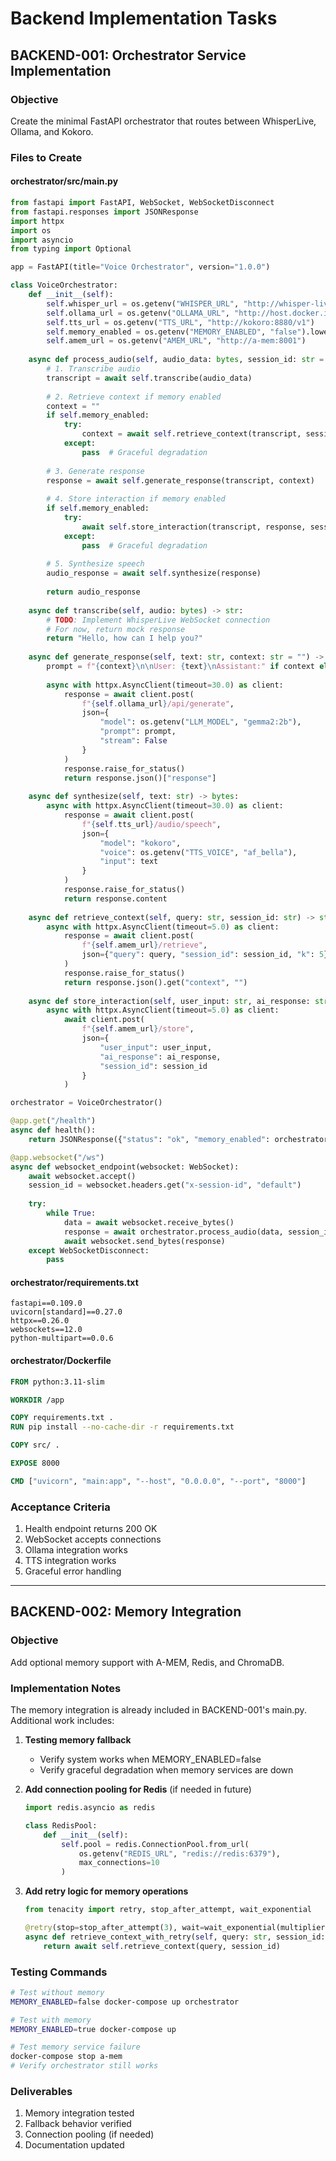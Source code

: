 # Backend Implementation Tasks

## BACKEND-001: Orchestrator Service Implementation

### Objective
Create the minimal FastAPI orchestrator that routes between WhisperLive, Ollama, and Kokoro.

### Files to Create

#### orchestrator/src/main.py
```python
from fastapi import FastAPI, WebSocket, WebSocketDisconnect
from fastapi.responses import JSONResponse
import httpx
import os
import asyncio
from typing import Optional

app = FastAPI(title="Voice Orchestrator", version="1.0.0")

class VoiceOrchestrator:
    def __init__(self):
        self.whisper_url = os.getenv("WHISPER_URL", "http://whisper-live:9090")
        self.ollama_url = os.getenv("OLLAMA_URL", "http://host.docker.internal:11434")
        self.tts_url = os.getenv("TTS_URL", "http://kokoro:8880/v1")
        self.memory_enabled = os.getenv("MEMORY_ENABLED", "false").lower() == "true"
        self.amem_url = os.getenv("AMEM_URL", "http://a-mem:8001")
        
    async def process_audio(self, audio_data: bytes, session_id: str = "default") -> bytes:
        # 1. Transcribe audio
        transcript = await self.transcribe(audio_data)
        
        # 2. Retrieve context if memory enabled
        context = ""
        if self.memory_enabled:
            try:
                context = await self.retrieve_context(transcript, session_id)
            except:
                pass  # Graceful degradation
        
        # 3. Generate response
        response = await self.generate_response(transcript, context)
        
        # 4. Store interaction if memory enabled
        if self.memory_enabled:
            try:
                await self.store_interaction(transcript, response, session_id)
            except:
                pass  # Graceful degradation
        
        # 5. Synthesize speech
        audio_response = await self.synthesize(response)
        
        return audio_response
    
    async def transcribe(self, audio: bytes) -> str:
        # TODO: Implement WhisperLive WebSocket connection
        # For now, return mock response
        return "Hello, how can I help you?"
    
    async def generate_response(self, text: str, context: str = "") -> str:
        prompt = f"{context}\n\nUser: {text}\nAssistant:" if context else text
        
        async with httpx.AsyncClient(timeout=30.0) as client:
            response = await client.post(
                f"{self.ollama_url}/api/generate",
                json={
                    "model": os.getenv("LLM_MODEL", "gemma2:2b"),
                    "prompt": prompt,
                    "stream": False
                }
            )
            response.raise_for_status()
            return response.json()["response"]
    
    async def synthesize(self, text: str) -> bytes:
        async with httpx.AsyncClient(timeout=30.0) as client:
            response = await client.post(
                f"{self.tts_url}/audio/speech",
                json={
                    "model": "kokoro",
                    "voice": os.getenv("TTS_VOICE", "af_bella"),
                    "input": text
                }
            )
            response.raise_for_status()
            return response.content
    
    async def retrieve_context(self, query: str, session_id: str) -> str:
        async with httpx.AsyncClient(timeout=5.0) as client:
            response = await client.post(
                f"{self.amem_url}/retrieve",
                json={"query": query, "session_id": session_id, "k": 5}
            )
            response.raise_for_status()
            return response.json().get("context", "")
    
    async def store_interaction(self, user_input: str, ai_response: str, session_id: str):
        async with httpx.AsyncClient(timeout=5.0) as client:
            await client.post(
                f"{self.amem_url}/store",
                json={
                    "user_input": user_input,
                    "ai_response": ai_response,
                    "session_id": session_id
                }
            )

orchestrator = VoiceOrchestrator()

@app.get("/health")
async def health():
    return JSONResponse({"status": "ok", "memory_enabled": orchestrator.memory_enabled})

@app.websocket("/ws")
async def websocket_endpoint(websocket: WebSocket):
    await websocket.accept()
    session_id = websocket.headers.get("x-session-id", "default")
    
    try:
        while True:
            data = await websocket.receive_bytes()
            response = await orchestrator.process_audio(data, session_id)
            await websocket.send_bytes(response)
    except WebSocketDisconnect:
        pass
```

#### orchestrator/requirements.txt
```
fastapi==0.109.0
uvicorn[standard]==0.27.0
httpx==0.26.0
websockets==12.0
python-multipart==0.0.6
```

#### orchestrator/Dockerfile
```dockerfile
FROM python:3.11-slim

WORKDIR /app

COPY requirements.txt .
RUN pip install --no-cache-dir -r requirements.txt

COPY src/ .

EXPOSE 8000

CMD ["uvicorn", "main:app", "--host", "0.0.0.0", "--port", "8000"]
```

### Acceptance Criteria
1. Health endpoint returns 200 OK
2. WebSocket accepts connections
3. Ollama integration works
4. TTS integration works
5. Graceful error handling

---

## BACKEND-002: Memory Integration

### Objective
Add optional memory support with A-MEM, Redis, and ChromaDB.

### Implementation Notes

The memory integration is already included in BACKEND-001's main.py. Additional work includes:

1. **Testing memory fallback**
   - Verify system works when MEMORY_ENABLED=false
   - Verify graceful degradation when memory services are down

2. **Add connection pooling for Redis** (if needed in future)
   ```python
   import redis.asyncio as redis
   
   class RedisPool:
       def __init__(self):
           self.pool = redis.ConnectionPool.from_url(
               os.getenv("REDIS_URL", "redis://redis:6379"),
               max_connections=10
           )
   ```

3. **Add retry logic for memory operations**
   ```python
   from tenacity import retry, stop_after_attempt, wait_exponential
   
   @retry(stop=stop_after_attempt(3), wait=wait_exponential(multiplier=1, min=1, max=5))
   async def retrieve_context_with_retry(self, query: str, session_id: str) -> str:
       return await self.retrieve_context(query, session_id)
   ```

### Testing Commands
```bash
# Test without memory
MEMORY_ENABLED=false docker-compose up orchestrator

# Test with memory
MEMORY_ENABLED=true docker-compose up

# Test memory service failure
docker-compose stop a-mem
# Verify orchestrator still works
```

### Deliverables
1. Memory integration tested
2. Fallback behavior verified
3. Connection pooling (if needed)
4. Documentation updated